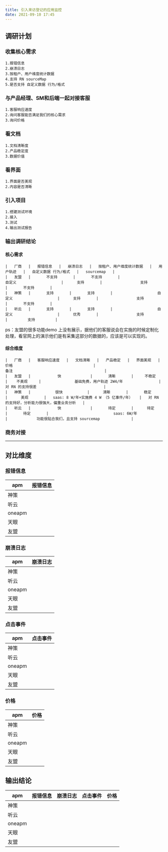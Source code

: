 ```yaml
---
title: 引入来访登记的应用监控
date: 2021-09-10 17:45
---
```

## 调研计划

### 收集核心需求
    1.报错信息
    2.崩溃日志
    3.按租户、用户维度统计数据
    4.支持 RN sourceMap
    5.是否支持 自定义数据 行为/格式
### 与产品经理、SM和后端一起对接客服
    1.客服响应速度
    2.询问客服能否满足我们的核心需求
    3.询问价格
### 看文档
    1.文档清晰度
    2.产品稳定度
    3.数据价值
### 看界面
    1.界面是否美观
    2.内容是否清晰
### 引入项目
    1.搭建测试环境
    2.接入
    3.测试
    4.输出测试报告
### 输出调研结论
#### 核心需求
```table
|   厂商   |   报错信息   |   崩溃日志   |   按租户、用户维度统计数据   |   用户轨迹   |   自定义数据 行为/格式   |   sourcemap   |   
|   友盟   |       不支持       |       不支持       |                    自定义                    |      支持       |                 支持                  |       不支持       |   
|   神策   |       支持       |       支持       |                    自定义                    |      支持       |                 支持                  |       不支持       |   
|   听云   |       支持       |       支持       |                    自定义                    |      优秀       |                 支持                  |         支持         |   
```
ps：友盟的很多功能demo 上没有展示，据他们的客服说会在实施的时候定制化处理，看官网上的演示他们是有采集这部分的数据的，应该是可以实现的。
#### 综合维度
```table
|   厂商   |   客服响应速度   |   文档清晰   |   产品稳定   |   界面美观   |                                    价格                                    |                                        备注                                         |   
|   友盟   |            快             |       清晰       |     不稳定     |    不美观     |               基础免费，用户轨迹 2W4/年                |                             对 RN 的支持很差                              |   
|   神策   |           很快           |      清晰       |       稳定       |      美观       |   saas: 8 W/年+实施费 4 W （5 亿事件/年）   |   对 RN 的支持好，分析能力很强大，偏重业务分析   |   
|   听云   |            快             |       待定       |      待定       |       待定       |                             saas: 6W/年                             |             功能很贴合我们，且支持 sourcemap              |   
```
### 商务对接

----------
## 对比维度

### 报错信息

|apm|报错信息|
|----| ---- |
|神策|  |
|听云| | 
|oneapm| |
|天眼| |
|友盟| |

### 崩溃日志

|apm|崩溃日志|
|----| ---- |
|神策| |
|听云| | 
|oneapm| |
|天眼| |
|友盟| |

### 点击事件

|apm|点击事件|
|----| ---- |
|神策| |
|听云| | 
|oneapm| |
|天眼| |
|友盟| |

### 价格

|apm|价格|
|----| ---- |
|神策| |
|听云| | 
|oneapm| |
|天眼| |
|友盟| |

## 输出结论

|apm|报错信息|崩溃日志|点击事件|价格|
|----| ---- | ---- | ---- | ---- |
|神策| | | | |
|听云| | | | |
|oneapm| | | | |
|天眼| | | | |
|友盟| | | | |
